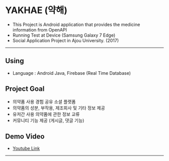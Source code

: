 # YAKHAE (약해)
- This Project is Android application that provides the medicine information from OpenAPI
- Running Test at Device (Samsung Galaxy 7 Edge)
- Social Application Project in Ajou University. (2017)

***

## Using
- Language : Android Java, Firebase (Real Time Database)

## Project Goal
- 의약품 사용 경험 공유 소셜 플랫폼
- 의약품의 성분, 부작용, 제조회사 및 기타 정보 제공
- 유저간 사용 의약품에 관한 정보 교류
- 커뮤니티 기능 제공 (게시글, 댓글 기능)

## Demo Video
- [Youtube Link](https://www.youtube.com/watch?v=LXV1cdcZ5gA)

***
